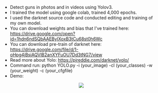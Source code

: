 - Detect guns in photos and in videos using Yolov3.
- I trained the model using google colab, trained 4,000 epochs.
- I used the darknet source code and conducted editing and training of my own model.
- You can download weights and bias that I've trained here: https://drive.google.com/open?id=1hdn6ndSQbAAEByIXoxB3tCu68st0h6Wc
- You can download pre-train of darknet here: https://drive.google.com/file/d/1-oHpg4jBsjAQVlB2anXYFuOU7Dd3tNG7/view
- Read more about Yolo: https://pjreddie.com/darknet/yolo/
- Command run: python YOLO.py -i (your_image) -cl (your_classes) -w (your_weight) -c (your_cfgfile)
- Demo:
<div style="text-align:center"><img src ="https://github.com/manhminno/Gun-Detection-In-Photos-Videos/blob/master/object-detection.jpg" /></div>
